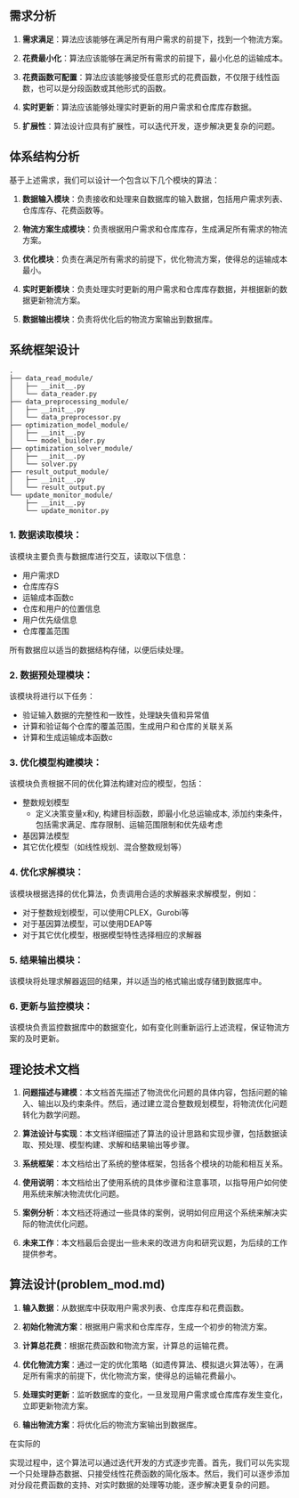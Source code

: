 ## 需求分析

1. **需求满足**：算法应该能够在满足所有用户需求的前提下，找到一个物流方案。

2. **花费最小化**：算法应该能够在满足所有需求的前提下，最小化总的运输成本。

3. **花费函数可配置**：算法应该能够接受任意形式的花费函数，不仅限于线性函数，也可以是分段函数或其他形式的函数。

4. **实时更新**：算法应该能够处理实时更新的用户需求和仓库库存数据。

5. **扩展性**：算法设计应具有扩展性，可以迭代开发，逐步解决更复杂的问题。

## 体系结构分析

基于上述需求，我们可以设计一个包含以下几个模块的算法：

1. **数据输入模块**：负责接收和处理来自数据库的输入数据，包括用户需求列表、仓库库存、花费函数等。

2. **物流方案生成模块**：负责根据用户需求和仓库库存，生成满足所有需求的物流方案。

3. **优化模块**：负责在满足所有需求的前提下，优化物流方案，使得总的运输成本最小。

4. **实时更新模块**：负责处理实时更新的用户需求和仓库库存数据，并根据新的数据更新物流方案。

5. **数据输出模块**：负责将优化后的物流方案输出到数据库。

## 系统框架设计

```
.
├── data_read_module/
│   ├── __init__.py
│   └── data_reader.py
├── data_preprocessing_module/
│   ├── __init__.py
│   └── data_preprocessor.py
├── optimization_model_module/
│   ├── __init__.py
│   └── model_builder.py
├── optimization_solver_module/
│   ├── __init__.py
│   └── solver.py
├── result_output_module/
│   ├── __init__.py
│   └── result_output.py
└── update_monitor_module/
    ├── __init__.py
    └── update_monitor.py
```

### 1. 数据读取模块：

该模块主要负责与数据库进行交互，读取以下信息：

- 用户需求D
- 仓库库存S
- 运输成本函数c
- 仓库和用户的位置信息
- 用户优先级信息
- 仓库覆盖范围

所有数据应以适当的数据结构存储，以便后续处理。

### 2. 数据预处理模块：

该模块将进行以下任务：

- 验证输入数据的完整性和一致性，处理缺失值和异常值
- 计算和验证每个仓库的覆盖范围，生成用户和仓库的关联关系
- 计算和生成运输成本函数c

### 3. 优化模型构建模块：

该模块负责根据不同的优化算法构建对应的模型，包括：

- 整数规划模型
  - 定义决策变量x和y, 构建目标函数，即最小化总运输成本, 添加约束条件，包括需求满足、库存限制、运输范围限制和优先级考虑
- 基因算法模型
- 其它优化模型（如线性规划、混合整数规划等）

### 4. 优化求解模块：

该模块根据选择的优化算法，负责调用合适的求解器来求解模型，例如：

- 对于整数规划模型，可以使用CPLEX，Gurobi等
- 对于基因算法模型，可以使用DEAP等
- 对于其它优化模型，根据模型特性选择相应的求解器

### 5. 结果输出模块：

该模块将处理求解器返回的结果，并以适当的格式输出或存储到数据库中。

### 6. 更新与监控模块：

该模块负责监控数据库中的数据变化，如有变化则重新运行上述流程，保证物流方案的及时更新。

## 理论技术文档

1. **问题描述与建模**：本文档首先描述了物流优化问题的具体内容，包括问题的输入、输出以及约束条件。然后，通过建立混合整数规划模型，将物流优化问题转化为数学问题。

2. **算法设计与实现**：本文档详细描述了算法的设计思路和实现步骤，包括数据读取、预处理、模型构建、求解和结果输出等步骤。

3. **系统框架**：本文档给出了系统的整体框架，包括各个模块的功能和相互关系。

4. **使用说明**：本文档给出了使用系统的具体步骤和注意事项，以指导用户如何使用系统来解决物流优化问题。

5. **案例分析**：本文档还将通过一些具体的案例，说明如何应用这个系统来解决实际的物流优化问题。

6. **未来工作**：本文档最后会提出一些未来的改进方向和研究议题，为后续的工作提供参考。

## 算法设计(problem_mod.md)

1. **输入数据**：从数据库中获取用户需求列表、仓库库存和花费函数。

2. **初始化物流方案**：根据用户需求和仓库库存，生成一个初步的物流方案。

3. **计算总花费**：根据花费函数和物流方案，计算总的运输花费。

4. **优化物流方案**：通过一定的优化策略（如遗传算法、模拟退火算法等），在满足所有需求的前提下，优化物流方案，使得总的运输花费最小。

5. **处理实时更新**：监听数据库的变化，一旦发现用户需求或仓库库存发生变化，立即更新物流方案。

6. **输出物流方案**：将优化后的物流方案输出到数据库。

在实际的

实现过程中，这个算法可以通过迭代开发的方式逐步完善。首先，我们可以先实现一个只处理静态数据、只接受线性花费函数的简化版本。然后，我们可以逐步添加对分段花费函数的支持、对实时数据的处理等功能，逐步解决更复杂的问题。
